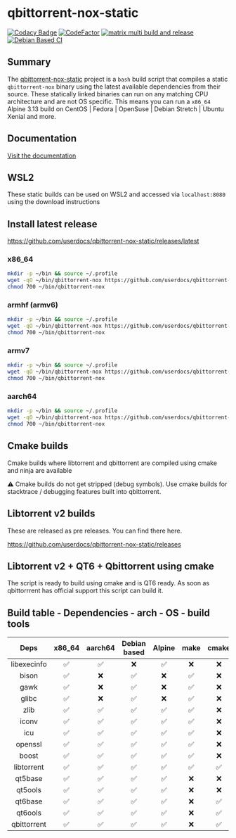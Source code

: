 # qbittorrent-nox-static

[![Codacy Badge](https://api.codacy.com/project/badge/Grade/9817ad80d35c480aa9842b53001d55b0)](https://app.codacy.com/gh/userdocs/qbittorrent-nox-static?utm_source=github.com&utm_medium=referral&utm_content=userdocs/qbittorrent-nox-static&utm_campaign=Badge_Grade)
[![CodeFactor](https://www.codefactor.io/repository/github/userdocs/qbittorrent-nox-static/badge)](https://www.codefactor.io/repository/github/userdocs/qbittorrent-nox-static)
[![matrix multi build and release](https://github.com/userdocs/qbittorrent-nox-static/actions/workflows/matrix_multi_build_and_release.yml/badge.svg)](https://github.com/userdocs/qbittorrent-nox-static/actions/workflows/matrix_multi_build_and_release.yml)
[![Debian Based CI](https://github.com/userdocs/qbittorrent-nox-static/actions/workflows/debian_based_CI.yml/badge.svg)](https://github.com/userdocs/qbittorrent-nox-static/actions/workflows/debian_based_CI.yml)

## Summary

The [qbittorrent-nox-static](https://github.com/userdocs/qbittorrent-nox-static) project is a `bash` build script that compiles a static `qbittorrent-nox` binary using the latest available dependencies from their source. These statically linked binaries can run on any matching CPU architecture and are not OS specific. This means you can run a `x86_64` Alpine 3.13 build on CentOS | Fedora | OpenSuse | Debian Stretch | Ubuntu Xenial and more.

## Documentation

[Visit the documentation](https://userdocs.github.io/qbittorrent-nox-static/#/README)
## WSL2

These static builds can be used on WSL2 and accessed via `localhost:8080` using the download instructions

## Install latest release

https://github.com/userdocs/qbittorrent-nox-static/releases/latest

### x86_64

```bash
mkdir -p ~/bin && source ~/.profile
wget -qO ~/bin/qbittorrent-nox https://github.com/userdocs/qbittorrent-nox-static/releases/latest/download/x86_64-icu-qbittorrent-nox
chmod 700 ~/bin/qbittorrent-nox
```

### armhf (armv6)

```bash
mkdir -p ~/bin && source ~/.profile
wget -qO ~/bin/qbittorrent-nox https://github.com/userdocs/qbittorrent-nox-static/releases/latest/download/armhf-icu-qbittorrent-nox
chmod 700 ~/bin/qbittorrent-nox
```

### armv7

```bash
mkdir -p ~/bin && source ~/.profile
wget -qO ~/bin/qbittorrent-nox https://github.com/userdocs/qbittorrent-nox-static/releases/latest/download/armv7-icu-qbittorrent-nox
chmod 700 ~/bin/qbittorrent-nox
```

### aarch64

```bash
mkdir -p ~/bin && source ~/.profile
wget -qO ~/bin/qbittorrent-nox https://github.com/userdocs/qbittorrent-nox-static/releases/latest/download/aarch64-icu-qbittorrent-nox
chmod 700 ~/bin/qbittorrent-nox
```

## Cmake builds

Cmake builds where libtorrent and qbittorrent are compiled using cmake and ninja are available

⚠️ Cmake builds do not get stripped (debug symbols). Use cmake builds for stacktrace / debugging features built into qbittorrent.
## Libtorrent v2 builds

These are released as pre releases. You can find there here.

https://github.com/userdocs/qbittorrent-nox-static/releases

## Libtorrent v2 + QT6 + Qbittorrent using cmake

The script is ready to build using cmake and is QT6 ready. As soon as qbittorrrent has official support this script can build it.

## Build table - Dependencies - arch - OS - build tools

|    Deps     | x86_64 | aarch64 | Debian based | Alpine | make  | cmake |  b2   | qmake |
| :---------: | :----: | :-----: | :----------: | :----: | :---: | :---: | :---: | :---: |
| libexecinfo |   ✅    |    ✅    |      ❌       |   ✅    |   ❌   |   ❌   |   ❌   |   ❌   |
|    bison    |   ✅    |    ❌    |      ✅       |   ❌    |   ✅   |   ❌   |   ❌   |   ❌   |
|    gawk     |   ✅    |    ❌    |      ✅       |   ❌    |   ✅   |   ❌   |   ❌   |   ❌   |
|    glibc    |   ✅    |    ❌    |      ✅       |   ❌    |   ✅   |   ❌   |   ❌   |   ❌   |
|    zlib     |   ✅    |    ✅    |      ✅       |   ✅    |   ✅   |   ❌   |   ❌   |   ❌   |
|    iconv    |   ✅    |    ✅    |      ✅       |   ✅    |   ✅   |   ❌   |   ❌   |   ❌   |
|     icu     |   ✅    |    ✅    |      ✅       |   ✅    |   ✅   |   ❌   |   ❌   |   ❌   |
|   openssl   |   ✅    |    ✅    |      ✅       |   ✅    |   ✅   |   ❌   |   ❌   |   ❌   |
|    boost    |   ✅    |    ✅    |      ✅       |   ✅    |   ✅   |   ❌   |   ✅   |   ❌   |
| libtorrent  |   ✅    |    ✅    |      ✅       |   ✅    |   ✅   |   ✅   |   ✅   |   ❌   |
|   qt5base   |   ✅    |    ✅    |      ✅       |   ✅    |   ❌   |   ❌   |   ❌   |   ✅   |
|   qt5ools   |   ✅    |    ✅    |      ✅       |   ✅    |   ❌   |   ❌   |   ❌   |   ✅   |
|   qt6base   |   ✅    |    ✅    |      ✅       |   ✅    |   ❌   |   ✅   |   ❌   |   ❌   |
|   qt6ools   |   ✅    |    ✅    |      ✅       |   ✅    |   ❌   |   ✅   |   ❌   |   ❌   |
| qbittorrent |   ✅    |    ✅    |      ✅       |   ✅    |   ❌   |   ✅   |   ❌   |   ✅   |
